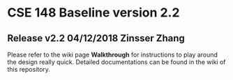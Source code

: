 # CSE 148 Baseline version 2.2

## Release v2.2 04/12/2018 Zinsser Zhang

Please refer to the wiki page **Walkthrough** for instructions to play around the design really quick.
Detailed documentations can be found in the wiki of this repository.
